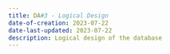 ```yaml
---
title: DA#3 - Logical Design
date-of-creation: 2023-07-22
date-last-updated: 2023-07-22
description: Logical design of the database
---
```


